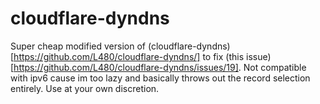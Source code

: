 # cloudflare-dyndns

Super cheap modified version of (cloudflare-dyndns)[https://github.com/L480/cloudflare-dyndns/] to fix (this issue)[https://github.com/L480/cloudflare-dyndns/issues/19]. Not compatible with ipv6 cause im too lazy and basically throws out the record selection entirely. Use at your own discretion.
